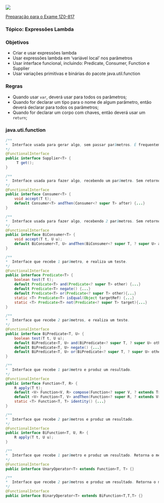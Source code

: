 ![](https://github.com/ocpjp-study/local-variable-inference/blob/main/ocpjp.png)

[Preparação para o Exame 1Z0-817](https://education.oracle.com/pt_BR/upgrade-ocp-java-6-7-8-to-java-se-11-developer/pexam_1Z0-817)

### Tópico: Expressões Lambda

### Objetivos
- Criar e usar expressões lambda
- Usar expressões lambda em ‘variável local’ nos parâmetros
- Usar interface funcional, incluindo: Predicate, Consumer, Function e Supplier
- Usar variações primitivas e binárias do pacote java.util.function

### Regras
- Quando usar `var`, deverá usar para todos os parâmetros;
- Quando for declarar um tipo para o nome de algum parâmetro, então deverá declarar para todos os parâmetros;
- Quando for declarar um corpo com chaves, então deverá usar um `return`;

### java.uti.function
```java
/**
*  Interface usada para gerar algo, sem passar parâmetros. É frequentemente usada, para construir novos objetos.
*/
@FunctionalInterface
public interface Supplier<T> {
     T get();
}
```

```java
/**
*  Interface usada para fazer algo, recebendo um parâmetro. Sem retorno (void).
*/
@FunctionalInterface
public interface Consumer<T> {
    void accept(T t);
    default Consumer<T> andThen(Consumer<? super T> after) {...}
}
```

```java
/**
*  Interface usada para fazer algo, recebendo 2 parâmetros. Sem retorno (void).
*/
@FunctionalInterface
public interface BiConsumer<T> {
    void accept(T t, U u);
    default BiConsumer<T, U> andThen(BiConsumer<? super T, ? super U> after) {...}
}
```

```java
/**
*  Interface que recebe 1 parâmetro, e realiza um teste.
*/
@FunctionalInterface
public interface Predicate<T> {
    boolean test(T t);
    default Predicate<T> and(Predicate<? super T> other) {...}
    default Predicate<T> negate() {...}
    default Predicate<T> or(Predicate<? super T> other){...}
    static <T> Predicate<T> isEqual(Object targetRef) {...}
    static <T> Predicate<T> not(Predicate<? super T> target){...}
}
```

```java
/**
*  Interface que recebe 2 parâmetros, e realiza um teste.
*/
@FunctionalInterface
public interface BiPredicate<T, U> {
    boolean test(T t, U u);
    default BiPredicate<T, U> and(BiPredicate<? super T, ? super U> other) {...}
    default BiPredicate<T, U> negate() {...}
    default BiPredicate<T, U> or(BiPredicate<? super T, ? super U> other) {...}
}
```

```java
/**
*  Interface que recebe 1 parâmetro e produz um resultado.
*/
@FunctionalInterface
public interface Function<T, R> {
    R apply(T t);
    default <V> Function<V, R> compose(Function<? super V, ? extends T> before) {...}
    default <V> Function<T, V> andThen(Function<? super R, ? extends V> after) {...}
    static <T> Function<T, T> identity() {...}
}
```

```java
/**
*  Interface que recebe 2 parâmetros e produz um resultado.
*/
@FunctionalInterface
public interface BiFunction<T, U, R> {
    R apply(T t, U u);
}    
```

```java
/**
*  Interface que recebe 1 parâmetro e produz um resultado. Retorna o mesmo tipo do input.
*/
@FunctionalInterface
public interface UnaryOperator<T> extends Function<T, T> {}    
```

```java
/**
*  Interface que recebe 2 parâmetros e produz um resultado. Retorna o mesmo tipo do input.
*/
@FunctionalInterface
public interface BinaryOperator<T> extends BiFunction<T,T,T> {}
```
